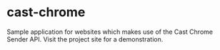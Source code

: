 cast-chrome
===========

Sample application for websites which makes use of the Cast Chrome Sender API. Visit the project site for a demonstration.
